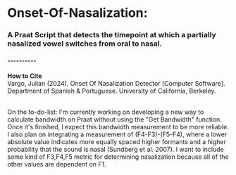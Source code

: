 # Onset-Of-Nasalization:
### A Praat Script that detects the timepoint at which a partially nasalized vowel switches from oral to nasal.
#### ----------<br>
**How to Cite**<br>
Vargo, Julian (2024). Onset Of Nasalization Detector [Computer Software].<br>
Department of Spanish & Portuguese. University of California, Berkeley.

<br>
On the to-do-list: I'm currently working on developing a new way to calculate bandwidth on Praat without using the "Get Bandwidth" function. Once it's finished, I expect this bandwidth measurement to be more reliable. I also plan on integrating a measurement of (F4-F3)-(F5-F4), where a lower absolute value indicates more equally spaced higher formants and a higher probability that the sound is nasal (Sundberg et al. 2007). I want to include some kind of F3,F4,F5 metric for determining nasalization because all of the other values are dependent on F1. 
